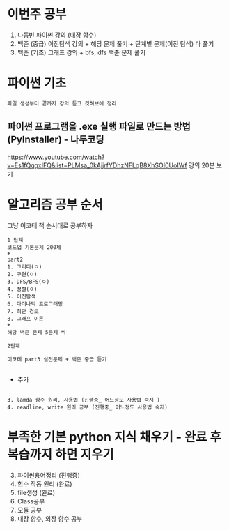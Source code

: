 # 이번주 공부
1. 나동빈 파이썬 강의 (내장 함수)
2. 백준 (중급) 이진탐색 강의 + 해당 문제 풀기 + 단계별 문제(이진 탐색) 다 풀기
3. 백준 (기초) 그래프 강의 + bfs, dfs 백준 문제 풀기


# 파이썬 기초

```
파일 생성부터 끝까지 강의 듣고 깃허브에 정리
```
##  파이썬 프로그램을 .exe 실행 파일로 만드는 방법 (PyInstaller) - 나두코딩
https://www.youtube.com/watch?v=Es1fQqqxIFQ&list=PLMsa_0kAjjrfYDhzNFLqB8XhSOI0UoIWf
강의 20분 보기 
# 알고리즘 공부 순서

그냥 이코테 책 순서대로 공부하자
```
1 단계 
코드업 기본문제 200제 
+
part2 
1. 그리디(ㅇ)
2. 구현(ㅇ)
3. DFS/BFS(ㅇ)
4. 정렬(ㅇ)
5. 이진탐색
6. 다이나믹 프로그래밍
7. 최단 경로
8. 그래프 이론
+
해당 백준 문제 5문제 씩

2단계 

이코테 part3 실전문제 + 백준 중급 듣기


```

+ 추가
```  

3. lamda 함수 원리, 사용법 (진행중_ 어느정도 사용법 숙지 )
4. readline, write 원리 공부 (진행중_ 어느정도 사용법 숙지)
```
# 부족한 기본 python 지식 채우기 - 완료 후 복습까지 하면 지우기

3. 파이썬용어정리 (진행중)
4. 함수 작동 원리 (완료)
5. file생성 (완료)
6. Class공부
7. 모듈 공부
8. 내장 함수, 외장 함수 공부


